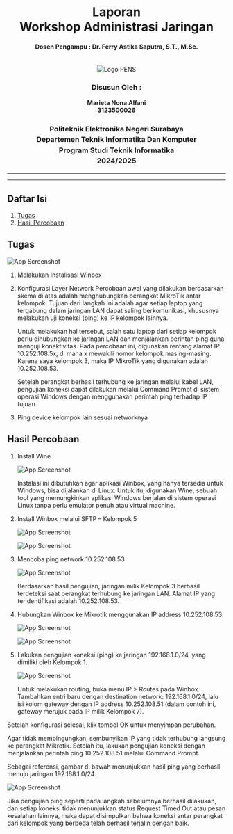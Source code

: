 <div align="center">
  <h1 style="text-align: center;font-weight: bold">Laporan<br>Workshop Administrasi Jaringan</h1>
  <h4 style="text-align: center;">Dosen Pengampu : Dr. Ferry Astika Saputra, S.T., M.Sc.</h4>
</div>
<br />
<div align="center">
  <img src="https://upload.wikimedia.org/wikipedia/id/4/44/Logo_PENS.png" alt="Logo PENS">
  <h3 style="text-align: center;">Disusun Oleh :</h3>
  <p style="text-align: center;">
    <strong>Marieta Nona Alfani</strong><br>
    <strong>3123500026</strong>
  </p>

<h3 style="text-align: center;line-height: 1.5">Politeknik Elektronika Negeri Surabaya<br>Departemen Teknik Informatika Dan Komputer<br>Program Studi Teknik Informatika<br>2024/2025</h3>
  <hr><hr>
</div>

## Daftar Isi

1. [Tugas](#tugas)
2. [Hasil Percobaan](#hasil-percobaan)

## Tugas 

![App Screenshot](img/tugas.png)

1. Melakukan Instalisasi Winbox 
2. Konfigurasi Layer Network
   Percobaan awal yang dilakukan berdasarkan skema di atas adalah menghubungkan perangkat MikroTik antar kelompok. Tujuan dari langkah ini adalah agar setiap laptop yang tergabung dalam jaringan LAN dapat saling berkomunikasi, khususnya melakukan uji koneksi (ping) ke IP kelompok lainnya. 
   
   Untuk melakukan hal tersebut, salah satu laptop dari setiap kelompok perlu dihubungkan ke jaringan LAN dan menjalankan perintah ping guna menguji konektivitas. Pada percobaan ini, digunakan rentang alamat IP 10.252.108.5x, di mana x mewakili nomor kelompok masing-masing. Karena saya kelompok 3, maka IP MikroTik yang digunakan adalah 10.252.108.53. 
   
   Setelah perangkat berhasil terhubung ke jaringan melalui kabel LAN, pengujian koneksi dapat dilakukan melalui Command Prompt di sistem operasi Windows dengan menggunakan perintah ping terhadap IP tujuan.
3. Ping device kelompok lain sesuai networknya

## Hasil Percobaan

1. Install Wine
   
   ![App Screenshot](img/install_wine.png)

   Instalasi ini dibutuhkan agar aplikasi Winbox, yang hanya tersedia untuk Windows, bisa dijalankan di Linux. Untuk itu, digunakan Wine, sebuah tool yang memungkinkan aplikasi Windows berjalan di sistem operasi Linux tanpa perlu emulator penuh atau virtual machine.

2. Install Winbox melalui SFTP – Kelompok 5

   ![App Screenshot](img/sftp_10_252_108_110.png)

   ![App Screenshot](img/get_winbox.png)

3. Mencoba ping network 10.252.108.53

   ![App Screenshot](img/ping.png)

   Berdasarkan hasil pengujian, jaringan milik Kelompok 3 berhasil terdeteksi saat perangkat terhubung ke jaringan LAN. Alamat IP yang teridentifikasi adalah 10.252.108.53.

4. Hubungkan Winbox ke Mikrotik menggunakan IP address 10.252.108.53.
    
   ![App Screenshot](img/connect_network_winbox_kel3.png)

   ![App Screenshot](img/berhasil_connect.png)

5. Lakukan pengujian koneksi (ping) ke jaringan 192.168.1.0/24, yang dimiliki oleh Kelompok 1.

   ![App Screenshot](img/ping_kel_7.png)

   Untuk melakukan routing, buka menu IP > Routes pada Winbox. Tambahkan entri baru dengan destination network: 192.168.1.0/24, lalu isi kolom gateway dengan IP address 10.252.108.51 (dalam contoh ini, gateway merujuk pada IP milik Kelompok 7).

Setelah konfigurasi selesai, klik tombol OK untuk menyimpan perubahan.

Agar tidak membingungkan, sembunyikan IP yang tidak terhubung langsung ke perangkat Mikrotik. Setelah itu, lakukan pengujian koneksi dengan menjalankan perintah ping 10.252.108.51 melalui Command Prompt.

Sebagai referensi, gambar di bawah menunjukkan hasil ping yang berhasil menuju jaringan 192.168.1.0/24.

   ![App Screenshot](img/hasil_ping_kel_1.png)

  Jika pengujian ping seperti pada langkah sebelumnya berhasil dilakukan, dan setiap koneksi tidak menunjukkan status Request Timed Out atau pesan kesalahan lainnya, maka dapat disimpulkan bahwa koneksi antar perangkat dari kelompok yang berbeda telah berhasil terjalin dengan baik.
   
